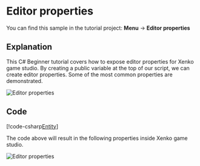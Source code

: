 # Editor properties
You can find this sample in the tutorial project: **Menu** -> **Editor properties** 

## Explanation
This C# Beginner tutorial covers how to expose editor properties for Xenko game studio. By creating a public variable at the top of our script, we can create editor properties. Some of the most common properties are demonstrated.

![Editor properties](media/editor-properties2.png)

## Code
[!code-csharp[Entity](..\..\..\..\xenko\samples\Tutorials\CSharpBeginner\CSharpBeginner\CSharpBeginner.Game\Code\PropertiesDEmo.cs)]

The code above will result in the following properties inside Xenko game studio.

![Editor properties](media/editor-properties.png)